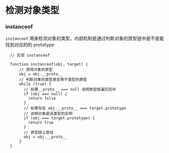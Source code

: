 # 检测对象类型

### instanceof

`instanceof` 用来检测对象的类型，内部机制是通过判断对象的原型链中是不是能找到对应的的 prototype

```
  // 实现 instanceof

  function instanceof(obj, target) {
      // 获得对象的原型
      obj = obj.__proto__
      // 判断对象的类型是否等于类型的原型
      while (true) {
        // 如果__proto__ === null 说明原型链遍历完毕
        if (obj === null) {
          return false
        }
        // 如果存在 obj.__proto__ === target.prototype
        // 说明对象是该类型的实例
        if (obj === target.prototype) {
          return true
        }
        // 原型链上查找
        obj = obj.__proto__
      }
  }
```